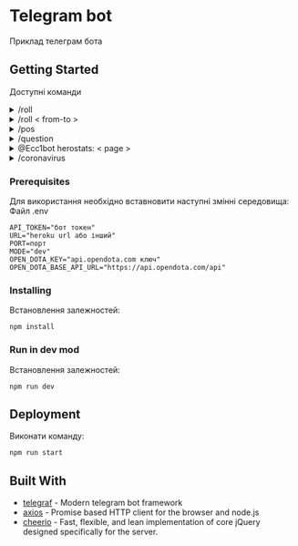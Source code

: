 # Telegram bot

Приклад телеграм бота

## Getting Started

Доступні команди

<details>
  <summary>/roll</summary>
  <p>Рандомне значення від 1 до 1000</p>
</details>
<details>
  <summary>/roll < from-to > </summary>
  <p>Рандомне значення в заданому діапазоні (/roll 1-1000)</p>
  <p>Max: 2147483647 Min: 1</p>
</details>
<details>
  <summary>/pos</summary>
  <p>Рандомно призначає позицію (Dota 2)</p>
</details>
<details>
  <summary>/question</summary>
  <p>Рандомне запитання по тематиці Dota 2</p>
</details>
<details>
  <summary>@Ecc1bot herostats: < page > </summary>
  <p>Видає список героїв Dota 2 при нажимані на якого показує його стати (!!! OPENDOTA API !!!)</p>
  <p>Приклад @Ecc1bot herostats: 1, доступно 3 сторінки</p>
</details>
<details>
  <summary>/coronavirus</summary>
  <p>Показує ситуацію з коронавірусом</p>
  <p>Метод 1 - веб скрапінг (https://www.worldometers.info/coronavirus/)</p>
  <p>Метод 2 - апі (http://lab.isaaclin.cn/nCoV/api/overall)</p>
</details>

### Prerequisites

Для використання необхідно вставновити наступні змінні середовища:
Файл .env

```
API_TOKEN="бот токен"
URL="heroku url або інший"
PORT=порт
MODE="dev"
OPEN_DOTA_KEY="api.opendota.com ключ"
OPEN_DOTA_BASE_API_URL="https://api.opendota.com/api"
```

### Installing

Встановлення залежностей:

```
npm install
```

### Run in dev mod

Встановлення залежностей:

```
npm run dev
```

## Deployment

Виконати команду:

```
npm run start
```

## Built With

- [telegraf](https://telegraf.js.org/#/) - Modern telegram bot framework
- [axios](https://github.com/axios/axios) - Promise based HTTP client for the browser and node.js
- [cheerio](https://github.com/cheeriojs/cheerio) - Fast, flexible, and lean implementation of core jQuery designed specifically for the server.
